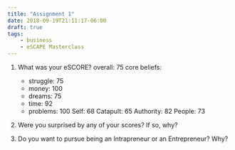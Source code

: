 ```yaml
---
title: "Assignment 1"
date: 2018-09-19T21:11:17-06:00
draft: true
tags:
    - business
    - eSCAPE Masterclass
---
```


1. What was your eSCORE?
   overall: 75
   core beliefs:  
    - struggle: 75
    - money: 100
    - dreams: 75
    - time: 92
    - problems: 100
   Self: 68
   Catapult: 65
   Authority: 82
   People: 73

2. Were you surprised by any of your scores? If so, why?

3. Do you want to pursue being an Intrapreneur or an Entrepreneur? Why?
